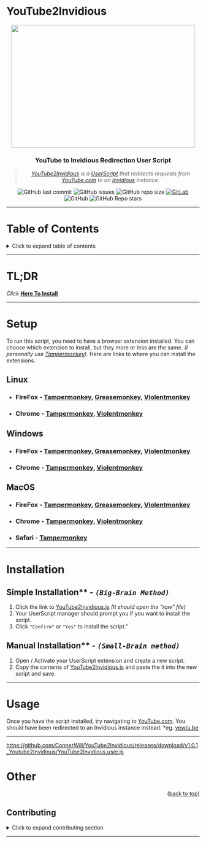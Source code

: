 # YouTube2Invidious

<div align="center">
<img width="480" height="320" src="https://invidious.io/invidious-colored-vector.svg">
</div>


<div align="center">
   
### **YouTube to Invidious Redirection User Script**
> *[YouTube2Invidious](https://github.com/ConnerWill/YouTube2Invidious) is a [UserScript](https://openuserjs.org/about/Userscript-Beginners-HOWTO) that redirects requests from [YouTube.com](https://www.youtube.com) to an [Invidious](https://docs.invidious.io) instance.*

![GitHub last commit](https://img.shields.io/github/last-commit/ConnerWill/YouTube2Invidious)
![GitHub issues](https://img.shields.io/github/issues-raw/ConnerWill/YouTube2Invidious)
![GitHub repo size](https://img.shields.io/github/repo-size/ConnerWill/YouTube2Invidious)
[![GitLab](https://img.shields.io/static/v1?label=gitlab&logo=gitlab&color=E24329&message=mirrored)](https://gitlab.com/ConnerWill/YouTube2Invidious)
![GitHub](https://img.shields.io/github/license/ConnerWill/YouTube2Invidious)
![GitHub Repo stars](https://img.shields.io/github/stars/ConnerWill/YouTube2Invidious?style=social)
</div>  

---

# Table of Contents
<details>
  <summary>Click to expand table of contents</summary>

  ---

* [<strong>YouTube2Invidious</strong>](#youtube2invidious)
* [<strong>Setup</strong>](#setup)
    * [<strong>Linux:</strong>](#linux)
      * [FireFox](#linux))
      * [Chromium](#linux)
    * [<strong>Windows</strong>](#windows)
      * [FireFox](#Windows)
      * [Chrome](#Windows)
    * [<strong>MacOS</strong>](#macos)
      * [FireFox](#macos)
      * [Chrome](#macos)
      * [Safari](#macos)
* [<strong>Installation</strong>](#installation)
* [<strong>Usage</strong>](#usage)
   
  ---
  
<p align="right">(<a href="#top">back to top</a>)</p>

</details>  

---

# TL;DR
*Click* **[Here To Install](https://github.com/ConnerWill/YouTube2Invidious/releases/download/v1.0.1_Youtube2Invidious/YouTube2Invidious.user.js)**

---

# Setup
To run this script, you need to have a browser extension installed.
You can choose which extension to install, but they more or less are the same. *(I personally use [Tampermonkey](https://addons.mozilla.org/en-US/firefox/addon/tampermonkey))*. Here are links to where you can install the extensions.

## **Linux**
*   ### FireFox - [Tampermonkey](https://addons.mozilla.org/en-US/firefox/addon/tampermonkey), [Greasemonkey](https://addons.mozilla.org/firefox/addon/greasemonkey), [Violentmonkey](https://addons.mozilla.org/firefox/addon/violentmonkey)
*   ### Chrome - [Tampermonkey](https://chrome.google.com/webstore/detail/tampermonkey/dhdgffkkebhmkfjojejmpbldmpobfkfo), [Violentmonkey](https://chrome.google.com/webstore/detail/violentmonkey/jinjaccalgkegednnccohejagnlnfdag)

## **Windows**
*   ### FireFox - [Tampermonkey](https://addons.mozilla.org/en-US/firefox/addon/tampermonkey), [Greasemonkey](https://addons.mozilla.org/firefox/addon/greasemonkey), [Violentmonkey](https://addons.mozilla.org/firefox/addon/violentmonkey)
*   ### Chrome - [Tampermonkey](https://chrome.google.com/webstore/detail/tampermonkey/dhdgffkkebhmkfjojejmpbldmpobfkfo), [Violentmonkey](https://chrome.google.com/webstore/detail/violentmonkey/jinjaccalgkegednnccohejagnlnfdag)

## **MacOS**
*   ### FireFox - [Tampermonkey](https://addons.mozilla.org/en-US/firefox/addon/tampermonkey), [Greasemonkey](https://addons.mozilla.org/firefox/addon/greasemonkey), [Violentmonkey](https://addons.mozilla.org/firefox/addon/violentmonkey)
*   ### Chrome - [Tampermonkey](https://chrome.google.com/webstore/detail/tampermonkey/dhdgffkkebhmkfjojejmpbldmpobfkfo), [Violentmonkey](https://chrome.google.com/webstore/detail/violentmonkey/jinjaccalgkegednnccohejagnlnfdag)
*   ### Safari - [Tampermonkey](https://apps.apple.com/app/apple-store/id1482490089?pt=117945903)

---
# Installation

## Simple Installation** - *`(Big-Brain Method)`*

1. Click the link to [YouTube2Invidious.js](https://github.com/ConnerWill/YouTube2Invidious/releases/download/v1.0.1_Youtube2Invidious/YouTube2Invidious.user.js) *(It should open the "raw" file)*
2. Your UserScript manager should prompt you if you want to install the script.
3. Click `"Confirm"` or `"Yes"` to install the script."

## Manual Installation** - *`(Small-Brain method)`*

1. Open / Activate your UserScript extension and create a new script.
4. Copy the contents of [YouTube2Invidious.js](https://github.com/ConnerWill/YouTube2Invidious/releases/download/v1.0.1_Youtube2Invidious/YouTube2Invidious.user.js) and paste the it into the new script and save.
---
# Usage

Once you have the script installed, try navigating to [YouTube.com](https://www.youtube.com). You should have been redirected to an Invidious instance instead. *eg. [yewtu.be]()

---

https://github.com/ConnerWill/YouTube2Invidious/releases/download/v1.0.1_Youtube2Invidious/YouTube2Invidious.user.js

# Other

<p align="right">(<a href="#top">back to top</a>)</p>


<!-- CONTRIBUTING -->
## Contributing

<details>
  <summary>Click to expand contributing section</summary>

Any contributions you make are **greatly appreciated**.

If you have a suggestion that would make this better, please fork the repo and create a pull request. You can also simply open an issue.


1. Fork the Project
2. Create your Feature Branch (`git checkout -b feature/AmazingFeature`)
3. Commit your Changes (`git commit -m 'Add some AmazingFeature'`)
4. Push to the Branch (`git push origin feature/AmazingFeature`)
5. Open a Pull Request

<p align="right">(<a href="#top">back to top</a>)</p>

</details>


---




